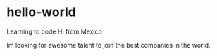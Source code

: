 # hello-world
Learning to code
Hi from Mexico

Im looking for awesome talent to join the best companies in the world.
